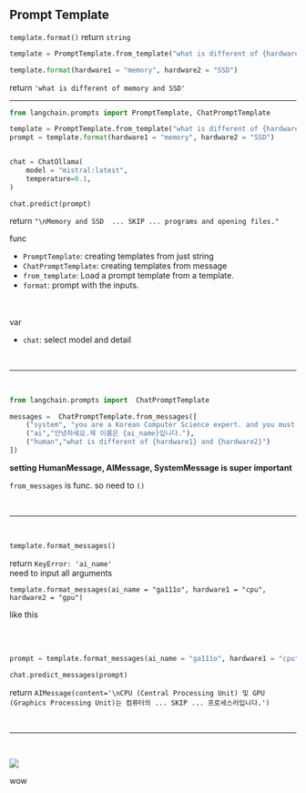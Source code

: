 ## Prompt Template

`template.format()` return `string`

```python
template = PromptTemplate.from_template("what is different of {hardware1} and {hardware2}")

template.format(hardware1 = "memory", hardware2 = "SSD")
```

return `'what is different of memory and SSD'
`

---

```python
from langchain.prompts import PromptTemplate, ChatPromptTemplate

template = PromptTemplate.from_template("what is different of {hardware1} and {hardware2}")
prompt = template.format(hardware1 = "memory", hardware2 = "SSD")


chat = ChatOllama(
    model = "mistral:latest",
    temperature=0.1,
)
```

```
chat.predict(prompt)
```

return `"\nMemory and SSD  ... SKIP ... programs and opening files."`

func

-   `PromptTemplate`: creating templates from just string
-   `ChatPromptTemplate`: creating templates from message
-   `from_template`: Load a prompt template from a template.
-   `format`: prompt with the inputs.

<br><br>
var

-   `chat`: select model and detail

<br><hr><br>

```python
from langchain.prompts import  ChatPromptTemplate

messages =  ChatPromptTemplate.from_messages([
    ("system", "you are a Korean Computer Science expert. and you must only reply korean")
    ("ai","안녕하세요.제 이름은 {ai_name}입니다."),
    ("human","what is different of {hardware1} and {hardware2}")
])
```

**setting HumanMessage, AIMessage, SystemMessage is super important**

`from_messages` is func. so need to `()`

<br>
<hr>
<br>

```python
template.format_messages()
```

return `KeyError: 'ai_name'`<br>
need to input all arguments
<br>

```
template.format_messages(ai_name = "ga111o", hardware1 = "cpu", hardware2 = "gpu")
```

like this

<br><br>

```python
prompt = template.format_messages(ai_name = "ga111o", hardware1 = "cpu", hardware2 = "gpu")

chat.predict_messages(prompt)
```

return `AIMessage(content='\nCPU (Central Processing Unit) 및 GPU (Graphics Processing Unit)는 컴퓨터의 ... SKIP ... 프로세스러입니다.')`

<br>
<hr>
<br>

![](https://velog.velcdn.com/images/ga111o/post/c4e1bcfa-6486-4aa8-8bf4-a458e59a89c0/image.png)

wow
